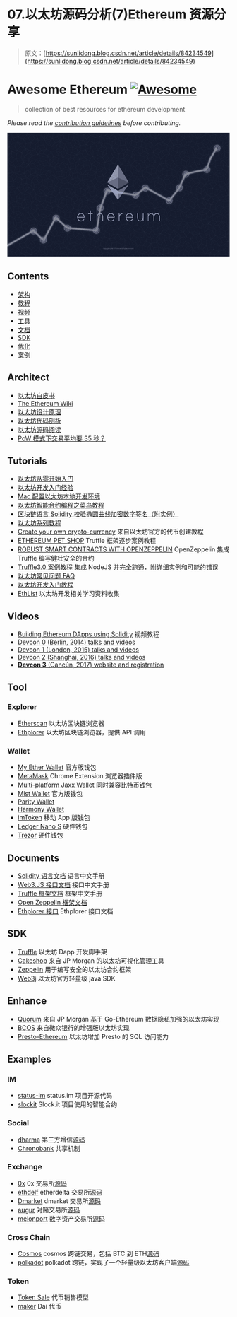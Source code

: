 # 07.以太坊源码分析(7)Ethereum 资源分享

> 原文：[https://sunlidong.blog.csdn.net/article/details/84234549](https://sunlidong.blog.csdn.net/article/details/84234549)

# Awesome Ethereum [![Awesome](img/9385511aace6484e17a6d99eee4226a8.png)](https://github.com/sindresorhus/awesome)

> collection of best resources for ethereum development

*Please read the [contribution guidelines](.github/contributing.md) before contributing.*

![Ethereum](img/8c358367a5df0a14e0a9b845145a1630.png)

## Contents

*   [架构](#architect)
*   [教程](#tutorials)
*   [视频](#videos)
*   [工具](#tool)
*   [文档](#documents)
*   [SDK](#sdk)
*   [优化](#enhance)
*   [案例](#examples)

## Architect

*   [以太坊白皮书](http://ethfans.org/wikis/%E4%BB%A5%E5%A4%AA%E5%9D%8A%E7%99%BD%E7%9A%AE%E4%B9%A6)
*   [The Ethereum Wiki](https://theethereum.wiki/w/index.php/Main_Page)
*   [以太坊设计原理](http://ethfans.org/posts/510)
*   [以太坊代码剖析](http://ethfans.org/topics/227)
*   [以太坊源码阅读](http://www.cnblogs.com/baizx/category/1011749.html)
*   [PoW 模式下交易平均要 35 秒？](http://ethfans.org/posts/current-dynamics-of-transaction-inclusion-on-ethereum)

## Tutorials

*   [以太坊从零开始入门](http://www.jianshu.com/p/220130b39e22)
*   [以太坊开发入门经验](http://me.tryblockchain.org/getting-up-to-speed-on-ethereum.html)
*   [Mac 配置以太坊本地开发环境](https://my.oschina.net/wtsoftware/blog/782057)
*   [以太坊智能合约编程之菜鸟教程](http://ethfans.org/posts/101-noob-intro)
*   [区块链语言 Solidity 校验椭圆曲线加密数字签名（附实例）](http://www.toutiao.com/i6401418700217385473/?tt_from=weixin&utm_campaign=client_share&from=groupmessage&app=news_article&utm_source=weixin&iid=8932715408&utm_medium=toutiao_ios&wxshare_count=2&pbid=35867484354)
*   [以太坊系列教程](http://gi1.cn/topics/category/solidity)
*   [Create your own crypto-currency](https://www.ethereum.org/token) 来自以太坊官方的代币创建教程
*   [ETHEREUM PET SHOP](http://truffleframework.com/tutorials/pet-shop) Truffle 框架逐步案例教程
*   [ROBUST SMART CONTRACTS WITH OPENZEPPELIN](http://zeppelin.tryblockchain.org/robust-smart-contracts-with-openzeppelin.html) OpenZeppelin 集成 Truffle 编写健壮安全的合约
*   [Truffle3.0 案例教程](http://truffle.tryblockchain.org/truffle3.0-integrate-nodejs.html) 集成 NodeJS 并完全跑通，附详细实例和可能的错误
*   [以太坊常见问题 FAQ](http://8btc.com/thread-23195-1-1.html)
*   [以太坊开发入门教程](http://blog.csdn.net/wo541075754/article/category/6502432/1)
*   [EthList](https://github.com/Scanate/EthList) 以太坊开发相关学习资料收集

## Videos

*   [Building Ethereum DApps using Solidity](https://www.youtube.com/watch?v=9_coM_g7Dbg&list=PLH4m2oS2ratdoHFEkGvwvd7TkeTv4sa7Z) 视频教程
*   [Devcon 0 (Berlin, 2014) talks and videos](https://www.youtube.com/watch?v=_BvvUlKDqp0&list=PLJqWcTqh_zKEjpSej3ddtDOKPRGl_7MhS)
*   [Devcon 1 (London, 2015) talks and videos](https://www.youtube.com/watch?v=BUARih8_f68&list=PLJqWcTqh_zKHQUFX4IaVjWjfT2tbS4NVk)
*   [Devcon 2 (Shanghai, 2016) talks and videos](https://www.youtube.com/watch?v=1wayaZ1-iBE&list=PLaM7G4Llrb7xqzgOwbvNv63_KM7VH84Rd)
*   [**Devcon 3** (Cancún, 2017) website and registration](http://ethereumfoundation.org/devcon3/)

## Tool

### Explorer

*   [Etherscan](https://etherscan.io) 以太坊区块链浏览器
*   [Ethplorer](https://ethplorer.io) 以太坊区块链浏览器，提供 API 调用

### Wallet

*   [My Ether Wallet](https://myetherwallet.com) 官方版钱包
*   [MetaMask](https://metamask.io/) Chrome Extension 浏览器插件版
*   [Multi-platform Jaxx Wallet](https://jaxx.io/) 同时兼容比特币钱包
*   [Mist Wallet](https://github.com/ethereum/mist/releases/latest) 官方版钱包
*   [Parity Wallet](https://github.com/paritytech/parity/releases/latest)
*   [Harmony Wallet](https://github.com/ether-camp/ethereum-harmony/releases/latest)
*   [imToken](https://token.im/) 移动 App 版钱包
*   [Ledger Nano S](https://theethereum.wiki/w/index.php/Ledger_Nano_S) 硬件钱包
*   [Trezor](https://blog.trezor.io/trezor-integration-with-myetherwallet-3e217a652e08) 硬件钱包

## Documents

*   [Solidity 语言文档](http://www.tryblockchain.org/) 语言中文手册
*   [Web3.JS 接口文档](http://web3.tryblockchain.org/) 接口中文手册
*   [Truffle 框架文档](http://truffle.tryblockchain.org/) 框架中文手册
*   [Open Zeppelin 框架文档](http://zeppelin.tryblockchain.org/)
*   [Ethplorer 接口](https://github.com/EverexIO/Ethplorer/wiki/Ethplorer-API?from=etop) Ethplorer 接口文档

## SDK

*   [Truffle](https://github.com/trufflesuite/truffle) 以太坊 Dapp 开发脚手架
*   [Cakeshop](https://github.com/jpmorganchase/cakeshop) 来自 JP Morgan 的以太坊可视化管理工具
*   [Zeppelin](https://github.com/OpenZeppelin/zeppelin-solidity) 用于编写安全的以太坊合约框架
*   [Web3j](https://github.com/web3j/web3j) 以太坊官方轻量级 java SDK

## Enhance

*   [Quorum](https://github.com/jpmorganchase/quorum) 来自 JP Morgan 基于 Go-Ethereum 数据隐私加强的以太坊实现
*   [BCOS](https://github.com/bcosorg/bcos) 来自微众银行的增强版以太坊实现
*   [Presto-Ethereum](https://github.com/xiaoyao1991/presto-ethereum) 以太坊增加 Presto 的 SQL 访问能力

## Examples

### IM

*   [status-im](https://github.com/status-im/status-network-token) status.im 项目开源代码
*   [slockit](https://github.com/slockit/smart-contract) Slock.it 项目使用的智能合约

### Social

*   [dharma](https://dharma.io/) 第三方增信[源码](https://github.com/dharmaprotocol/dharma-cli)
*   [Chronobank](https://chronobank.io/) 共享机制

### Exchange

*   [0x](https://www.0xproject.com/otc) 0x 交易所[源码](https://github.com/0xProject/contracts)
*   [ethdelf](https://etherdelta.github.io/#ZRX-ETH) etherdelta 交易所[源码](https://github.com/etherdelta/smart_contract)
*   [Dmarket](https://dmarket.io) dmarket 交易所[源码](https://github.com/suntechsoft/dmarket-smartcontract)
*   [augur](https://augur.net/) 对赌交易所[源码](https://github.com/AugurProject)
*   [melonport](https://melonport.com/) 数字资产交易所[源码](https://github.com/melonproject)

### Cross Chain

*   [Cosmos](https://cosmos.network) cosmos 跨链交易，包括 BTC 到 ETH[源码](https://github.com/cosmos)
*   [polkadot](https://polkadot.io) polkadot 跨链，实现了一个轻量级以太坊客户端[源码](https://github.com/paritytech/parity)

### Token

*   [Token Sale](http://vitalik.ca/general/2017/06/09/sales.html) 代币销售模型
*   [maker](https://makerdao.com/) Dai 代币
